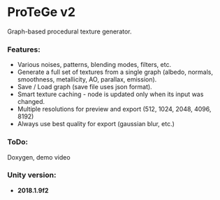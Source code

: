 # ProTeGe v2

Graph-based procedural texture generator.

### Features:
* Various noises, patterns, blending modes, filters, etc.
* Generate a full set of textures from a single graph (albedo, normals, smoothness, metallicity, AO, parallax, emission).
* Save / Load graph (save file uses json format).
* Smart texture caching - node is updated only when its input was changed.
* Multiple resolutions for preview and export (512, 1024, 2048, 4096, 8192)
* Always use best quality for export (gaussian blur, etc.)

### ToDo:
Doxygen, demo video

### Unity version:
* **2018.1.9f2**
